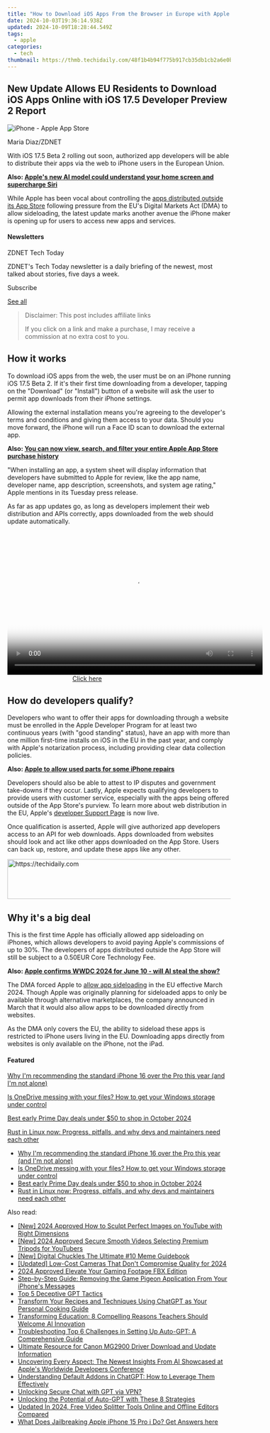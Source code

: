```yaml
---
title: "How to Download iOS Apps From the Browser in Europe with Apple's Latest Update: IOS 17.5 Beta 2 Demystified | The Digital Scoop"
date: 2024-10-03T19:36:14.938Z
updated: 2024-10-09T18:28:44.549Z
tags:
  - apple
categories:
  - tech
thumbnail: https://thmb.techidaily.com/48f1b4b94f775b917cb35db1cb2a6e0b4e7bb5a94596326658045bbf739cd9ff.jpg
---
```


## New Update Allows EU Residents to Download iOS Apps Online with iOS 17.5 Developer Preview 2  Report

![iPhone - Apple App Store](https://www.zdnet.com/a/img/resize/b6728a7d314549b0ea21717b5ea633fb9d589ad7/2024/03/01/2599876b-1cbb-4d83-906e-6a3247d671d0/app-store.jpg?auto=webp&width=1280)

Maria Diaz/ZDNET

With iOS 17.5 Beta 2 rolling out soon, authorized app developers will be able to distribute their apps via the web to iPhone users in the European Union. 

**Also: [Apple's new AI model could understand your home screen and supercharge Siri](https://www.zdnet.com/article/apples-new-ai-model-can-understand-your-home-screen-and-supercharge-siri/)**

While Apple has been vocal about controlling the [apps distributed outside its App Store](https://www.zdnet.com/article/can-i-sideload-apps-on-iphone-without-jailbreaking/) following pressure from the EU's Digital Markets Act (DMA) to allow sideloading, the latest update marks another avenue the iPhone maker is opening up for users to access new apps and services.

#### Newsletters

ZDNET Tech Today

ZDNET's Tech Today newsletter is a daily briefing of the newest, most talked about stories, five days a week.

 Subscribe

[See all](https://www.zdnet.com/newsletters/)

>  Disclaimer: This post includes affiliate links
>
>  If you click on a link and make a purchase, I may receive a commission at no extra cost to you.
>

## How it works

To download iOS apps from the web, the user must be on an iPhone running iOS 17.5 Beta 2\. If it's their first time downloading from a developer, tapping on the "Download" (or "Install") button of a website will ask the user to permit app downloads from their iPhone settings.

Allowing the external installation means you're agreeing to the developer's terms and conditions and giving them access to your data. Should you move forward, the iPhone will run a Face ID scan to download the external app. 

**Also: [You can now view, search, and filter your entire Apple App Store purchase history](https://www.zdnet.com/article/view-and-filter-your-entire-apple-app-store-purchase-history/)**

"When installing an app, a system sheet will display information that developers have submitted to Apple for review, like the app name, developer name, app description, screenshots, and system age rating," Apple mentions in its Tuesday press release. 

As far as app updates go, as long as developers implement their web distribution and APIs correctly, apps downloaded from the web should update automatically.

<!-- affiliate ads begin -->
<span id="1160850">
					<video width="576" height="324" style="cursor:pointer"
           poster="//a.impactradius-go.com/display-clicktoplayimage/1160850.png"
           onclick="if(!this.playClicked){this.play();this.setAttribute('controls',true);this.playClicked=true;}">
	   <source src="//a.impactradius-go.com/display-ad/14559-1160850">
	   <img src="//a.impactradius-go.com/display-clicktoplayimage/1160850.png" style="border: none; height: 100%; width: 100%; object-fit: contain">
	</video>
	<div style="width:360px;text-align:center"><a href="javascript:window.open(decodeURIComponent('https%3A%2F%2Fpropmoneyinc.pxf.io%2Fc%2F5597632%2F1160850%2F14559'), '_blank');void(0);">Click here</a></div>
</span>
<img height="0" width="0" src="https://imp.pxf.io/i/5597632/1160850/14559" style="position:absolute;visibility:hidden;" border="0" />
<!-- affiliate ads end -->

## How do developers qualify?

Developers who want to offer their apps for downloading through a website must be enrolled in the Apple Developer Program for at least two continuous years (with "good standing" status), have an app with more than one million first-time installs on iOS in the EU in the past year, and comply with Apple's notarization process, including providing clear data collection policies. 

**Also: [Apple to allow used parts for some iPhone repairs](https://www.zdnet.com/article/apple-to-allow-used-parts-for-some-iphone-repairs/)**

Developers should also be able to attest to IP disputes and government take-downs if they occur. Lastly, Apple expects qualifying developers to provide users with customer service, especially with the apps being offered outside of the App Store's purview. To learn more about web distribution in the EU, Apple's [developer Support Page](https://developer.apple.com/support/web-distribution-eu/) is now live.

Once qualification is asserted, Apple will give authorized app developers access to an API for web downloads. Apps downloaded from websites should look and act like other apps downloaded on the App Store. Users can back up, restore, and update these apps like any other.

<!-- affiliate ads begin -->
<a href="https://appsumo.8odi.net/c/5597632/2111964/7443" target="_top" id="2111964">
  <img src="//a.impactradius-go.com/display-ad/7443-2111964" border="0" alt="https://techidaily.com" width="728" height="90"/>
</a>
<img height="0" width="0" src="https://appsumo.8odi.net/i/5597632/2111964/7443" style="position:absolute;visibility:hidden;" border="0" />
<!-- affiliate ads end -->

## Why it's a big deal

This is the first time Apple has officially allowed app sideloading on iPhones, which allows developers to avoid paying Apple's commissions of up to 30%. The developers of apps distributed outside the App Store will still be subject to a 0.50EUR Core Technology Fee. 

**Also: [Apple confirms WWDC 2024 for June 10 - will AI steal the show?](https://www.zdnet.com/article/apple-confirms-wwdc-2024-for-june-10-will-ai-steal-the-show/)**

The DMA forced Apple to [allow app sideloading](https://www.zdnet.com/article/apple-oks-sideloading-apps-in-the-eu-with-these-restrictions/) in the EU effective March 2024\. Though Apple was originally planning for sideloaded apps to only be available through alternative marketplaces, the company announced in March that it would also allow apps to be downloaded directly from websites. 

As the DMA only covers the EU, the ability to sideload these apps is restricted to iPhone users living in the EU. Downloading apps directly from websites is only available on the iPhone, not the iPad. 

#### Featured

[Why I'm recommending the standard iPhone 16 over the Pro this year (and I'm not alone)](https://www.zdnet.com/article/why-im-recommending-the-standard-iphone-16-over-the-pro-this-year-and-im-not-alone/ "Why I'm recommending the standard iPhone 16 over the Pro this year (and I'm not alone)")

[Is OneDrive messing with your files? How to get your Windows storage under control](https://www.zdnet.com/article/is-onedrive-messing-with-your-files-how-to-get-your-windows-storage-under-control/ "Is OneDrive messing with your files? How to get your Windows storage under control")

[Best early Prime Day deals under $50 to shop in October 2024](https://www.zdnet.com/article/best-early-prime-day-deals-under-50/ "Best early Prime Day deals under $50 to shop in October 2024")

[Rust in Linux now: Progress, pitfalls, and why devs and maintainers need each other](https://www.zdnet.com/article/rust-in-linux-now-progress-pitfalls-and-why-devs-and-maintainers-need-each-other/ "Rust in Linux now: Progress, pitfalls, and why devs and maintainers need each other")

* [Why I'm recommending the standard iPhone 16 over the Pro this year (and I'm not alone)](https://www.zdnet.com/article/why-im-recommending-the-standard-iphone-16-over-the-pro-this-year-and-im-not-alone/ "Why I'm recommending the standard iPhone 16 over the Pro this year (and I'm not alone)")
* [Is OneDrive messing with your files? How to get your Windows storage under control](https://www.zdnet.com/article/is-onedrive-messing-with-your-files-how-to-get-your-windows-storage-under-control/ "Is OneDrive messing with your files? How to get your Windows storage under control")
* [Best early Prime Day deals under $50 to shop in October 2024](https://www.zdnet.com/article/best-early-prime-day-deals-under-50/ "Best early Prime Day deals under $50 to shop in October 2024")
* [Rust in Linux now: Progress, pitfalls, and why devs and maintainers need each other](https://www.zdnet.com/article/rust-in-linux-now-progress-pitfalls-and-why-devs-and-maintainers-need-each-other/ "Rust in Linux now: Progress, pitfalls, and why devs and maintainers need each other")

<ins class="adsbygoogle"
     style="display:block"
     data-ad-format="autorelaxed"
     data-ad-client="ca-pub-7571918770474297"
     data-ad-slot="1223367746"></ins>

<ins class="adsbygoogle"
     style="display:block"
     data-ad-client="ca-pub-7571918770474297"
     data-ad-slot="8358498916"
     data-ad-format="auto"
     data-full-width-responsive="true"></ins>

<span class="atpl-alsoreadstyle">Also read:</span>
<div><ul>
<li><a href="https://youtube-blog.techidaily.com/024-approved-how-to-sculpt-perfect-images-on-youtube-with-right-dimensions/"><u>[New] 2024 Approved How to Sculpt Perfect Images on YouTube with Right Dimensions</u></a></li>
<li><a href="https://fox-cloud.techidaily.com/new-2024-approved-secure-smooth-videos-selecting-premium-tripods-for-youtubers/"><u>[New] 2024 Approved Secure Smooth Videos Selecting Premium Tripods for YouTubers</u></a></li>
<li><a href="https://vp-tips.techidaily.com/new-digital-chuckles-the-ultimate-10-meme-guidebook/"><u>[New] Digital Chuckles The Ultimate #10 Meme Guidebook</u></a></li>
<li><a href="https://youtube-web.techidaily.com/ed-low-cost-cameras-that-dont-compromise-quality-for-2024/"><u>[Updated] Low-Cost Cameras That Don't Compromise Quality for 2024</u></a></li>
<li><a href="https://desktop-recording.techidaily.com/2024-approved-elevate-your-gaming-footage-fbx-edition/"><u>2024 Approved Elevate Your Gaming Footage FBX Edition</u></a></li>
<li><a href="https://os-tips.techidaily.com/step-by-step-guide-removing-the-game-pigeon-application-from-your-iphones-messages/"><u>Step-by-Step Guide: Removing the Game Pigeon Application From Your iPhone's Messages</u></a></li>
<li><a href="https://tech-haven.techidaily.com/top-5-deceptive-gpt-tactics/"><u>Top 5 Deceptive GPT Tactics</u></a></li>
<li><a href="https://tech-haven.techidaily.com/transform-your-recipes-and-techniques-using-chatgpt-as-your-personal-cooking-guide/"><u>Transform Your Recipes and Techniques Using ChatGPT as Your Personal Cooking Guide</u></a></li>
<li><a href="https://tech-haven.techidaily.com/transforming-education-8-compelling-reasons-teachers-should-welcome-ai-innovation/"><u>Transforming Education: 8 Compelling Reasons Teachers Should Welcome AI Innovation</u></a></li>
<li><a href="https://tech-haven.techidaily.com/troubleshooting-top-6-challenges-in-setting-up-auto-gpt-a-comprehensive-guide/"><u>Troubleshooting Top 6 Challenges in Setting Up Auto-GPT: A Comprehensive Guide</u></a></li>
<li><a href="https://hardware-updates.techidaily.com/ultimate-resource-for-canon-mg2900-driver-download-and-update-information/"><u>Ultimate Resource for Canon MG2900 Driver Download and Update Information</u></a></li>
<li><a href="https://tech-haven.techidaily.com/uncovering-every-aspect-the-newest-insights-from-ai-showcased-at-apples-worldwide-developers-conference/"><u>Uncovering Every Aspect: The Newest Insights From AI Showcased at Apple's Worldwide Developers Conference</u></a></li>
<li><a href="https://tech-haven.techidaily.com/understanding-default-addons-in-chatgpt-how-to-leverage-them-effectively/"><u>Understanding Default Addons in ChatGPT: How to Leverage Them Effectively</u></a></li>
<li><a href="https://tech-haven.techidaily.com/unlocking-secure-chat-with-gpt-via-vpn/"><u>Unlocking Secure Chat with GPT via VPN?</u></a></li>
<li><a href="https://tech-haven.techidaily.com/unlocking-the-potential-of-auto-gpt-with-these-8-strategies/"><u>Unlocking the Potential of Auto-GPT with These 8 Strategies</u></a></li>
<li><a href="https://video-content-creator.techidaily.com/updated-in-2024-free-video-splitter-tools-online-and-offline-editors-compared/"><u>Updated In 2024, Free Video Splitter Tools Online and Offline Editors Compared</u></a></li>
<li><a href="https://ios-unlock.techidaily.com/what-does-jailbreaking-apple-iphone-15-pro-i-do-get-answers-here-by-drfone-ios/"><u>What Does Jailbreaking Apple iPhone 15 Pro i Do? Get Answers here</u></a></li>
</ul></div>

